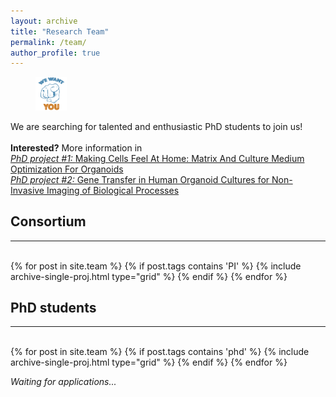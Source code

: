 ```yaml
---
layout: archive
title: "Research Team"
permalink: /team/
author_profile: true
---
```


<figure style="width: 10%" class="align-left">
<img src='/images/you.png'>
</figure>
We are searching for talented and enthusiastic PhD students to join us! <br>
<br>
<b> Interested?</b> More information in<br>
<a href="https://www.kuleuven.be/personeel/jobsite/jobs/55919836"><i>PhD project #1: </i>Making Cells Feel At Home: Matrix And Culture Medium Optimization For Organoids</a><br>
<a href="https://www.kuleuven.be/personeel/jobsite/jobs/55904969"><i>PhD project #2: </i>Gene Transfer in Human Organoid Cultures for Non-Invasive Imaging of Biological Processes</a>

<hr-bold>
<h2>Consortium</h2>
<hr><br>
<div class="grid">
<div class="wrapper">
  {% for post in site.team %}
    {% if post.tags contains 'PI' %}
      {% include archive-single-proj.html type="grid" %}
    {% endif %}
  {% endfor %}
</div>
</div>


<hr-bold>
<h2>PhD students</h2>
<hr><br>
<div class="grid">
<div class="wrapper">
  {% for post in site.team %}
    {% if post.tags contains 'phd' %}
      {% include archive-single-proj.html type="grid" %}
    {% endif %}
  {% endfor %}
</div>
</div>

<i> Waiting for applications...</i>
